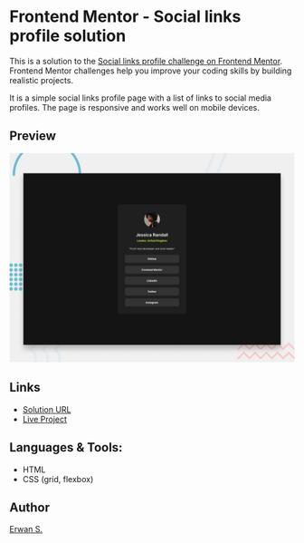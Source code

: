 # Frontend Mentor - Social links profile solution

This is a solution to the [Social links profile challenge on Frontend Mentor](https://www.frontendmentor.io/challenges/social-links-profile-UG32l9m6dQ). Frontend Mentor challenges help you improve your coding skills by building realistic projects.

It is a simple social links profile page with a list of links to social media profiles. The page is responsive and works well on mobile devices.

## Preview

![Image of social links profile](./assets/images/preview.jpg)

## Links

- [Solution URL](https://github.com/MisterWaner/frontend-mentor-social-links-profile)
- [Live Project](https://misterwaner.github.io/frontend-mentor-social-links-profile/)

## Languages & Tools:

- HTML
- CSS (grid, flexbox)

## Author

[Erwan S.](https://github.com/MisterWaner)

